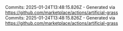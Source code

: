Commits: 2025-01-24T13:48:15.826Z - Generated via https://github.com/marketplace/actions/artificial-grass
<br>
Commits: 2025-01-24T13:48:15.826Z - Generated via https://github.com/marketplace/actions/artificial-grass
<br>
